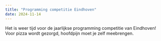 ```yaml
---
title: "Programming competitie Eindhoven"
date: 2024-11-14
---
```


Het is weer tijd voor de jaarlijkse programming competitie van Eindhoven! Voor pizza wordt gezorgd,
hoofdpijn moet je zelf meebrengen.
